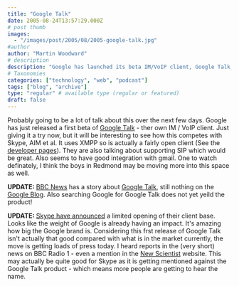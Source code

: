 ```yaml
---
title: "Google Talk"
date: 2005-08-24T13:57:29.000Z
# post thumb
images:
  - "/images/post/2005/08/2005-google-talk.jpg"
#author
author: "Martin Woodward"
# description
description: "Google has launched its beta IM/VoIP client, Google Talk, sparking interest in its competition with established services like Skype and AIM."
# Taxonomies
categories: ["technology", "web", "podcast"]
tags: ["blog", "archive"]
type: "regular" # available type (regular or featured)
draft: false
---
```


Probably going to be a lot of talk about this over the next few days. Google has just released a first beta of [Google Talk](http://www.google.com/talk/) - ther own IM / VoIP client. Just giving it a try now, but it will be interesting to see how this competes with Skype, AIM et al. It uses XMPP so is actually a fairly open client (See the [developer pages](http://www.google.com/talk/developer.html)). They are also talking about supporting SIP which would be great. Also seems to have good integration with gmail. One to watch definately, I think the boys in Redmond may be moving more into this space as well.

**UPDATE:** [BBC News](http://news.bbc.co.uk/2/hi/technology/4180182.stm) has a story about [Google Talk](http://www.google.com/talk/), still nothing on the [Google Blog](http://googleblog.blogspot.com/). Also searching Google for Google Talk does not yet yeild the product!

**UPDATE:** [Skype have announced](http://share.skype.com/developer_zone/developer_blog/skype_opens_im_and_presence_to_the_world._-_introducing_skypeweb_and_skypenet) a limited opening of their client base. Looks like the weight of Google is already having an impact. It's amazing how big the Google brand is. Considering this frst release of Google Talk isn't actually that good compared with what is in the market currently, the move is getting loads of press today. I heard reports in the (very short) news on BBC Radio 1 - even a mention in the [New Scientist](http://www.newscientist.com/article.ns?id=dn7899) website. This may actually be quite good for Skype as it is getting mentioned against the Google Talk product - which means more people are getting to hear the name.
